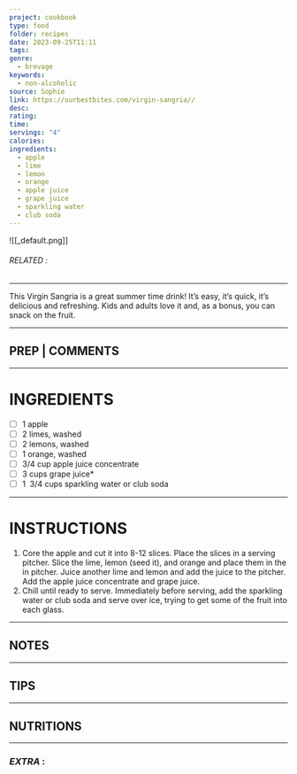 ```yaml
---
project: cookbook
type: food
folder: recipes
date: 2023-09-25T11:11
tags: 
genre:
  - brevage
keywords:
  - non-alcoholic
source: Sophie
link: https://ourbestbites.com/virgin-sangria//
desc: 
rating: 
time: 
servings: "4"
calories: 
ingredients:
  - apple
  - lime
  - lemon
  - orange
  - apple juice
  - grape juice
  - sparkling water
  - club soda
---
```


![[_default.png]]
###### *RELATED* : 
---
This Virgin Sangria is a great summer time drink! It’s easy, it’s quick, it’s delicious and refreshing. Kids and adults love it and, as a bonus, you can snack on the fruit.

---
## PREP | COMMENTS



---
# INGREDIENTS

- [ ] 1 apple  
- [ ] 2 limes, washed  
- [ ] 2 lemons, washed  
- [ ] 1 orange, washed  
- [ ] 3/4 cup apple juice concentrate 
- [ ] 3 cups grape juice*  
- [ ] 1  3/4 cups sparkling water or club soda

---
# INSTRUCTIONS

1. Core the apple and cut it into 8-12 slices. Place the slices in a serving pitcher. Slice the lime, lemon (seed it), and orange and place them in the in pitcher. Juice another lime and lemon and add the juice to the pitcher. Add the apple juice concentrate and grape juice.
2. Chill until ready to serve. Immediately before serving, add the sparkling water or club soda and serve over ice, trying to get some of the fruit into each glass.

---
## NOTES



---
## TIPS



---
## NUTRITIONS



---
### *EXTRA* :



